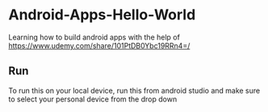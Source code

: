 # Android-Apps-Hello-World

Learning how to build android apps with the help of https://www.udemy.com/share/101PtDB0Ybc19RRn4=/

## Run
To run this on your local device, run this from android studio and make sure to select your personal device from the drop down
